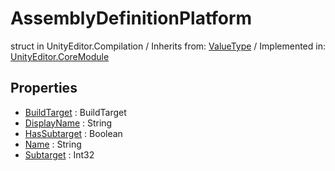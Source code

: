# AssemblyDefinitionPlatform
struct in UnityEditor.Compilation
 / Inherits from: <a href="https://docs.unity3d.com/6000.0/Documentation/ScriptReference/ValueType.html" target="_blank">ValueType</a> / Implemented in: <a href="https://docs.unity3d.com/6000.0/Documentation/ScriptReference/UnityEditor.CoreModule.html" target="_blank">UnityEditor.CoreModule</a>
## Properties
- <a href="https://docs.unity3d.com/6000.0/Documentation/ScriptReference/AssemblyDefinitionPlatform-BuildTarget.html" target="_blank">BuildTarget</a> : BuildTarget
- <a href="https://docs.unity3d.com/6000.0/Documentation/ScriptReference/AssemblyDefinitionPlatform-DisplayName.html" target="_blank">DisplayName</a> : String
- <a href="https://docs.unity3d.com/6000.0/Documentation/ScriptReference/AssemblyDefinitionPlatform-HasSubtarget.html" target="_blank">HasSubtarget</a> : Boolean
- <a href="https://docs.unity3d.com/6000.0/Documentation/ScriptReference/AssemblyDefinitionPlatform-Name.html" target="_blank">Name</a> : String
- <a href="https://docs.unity3d.com/6000.0/Documentation/ScriptReference/AssemblyDefinitionPlatform-Subtarget.html" target="_blank">Subtarget</a> : Int32
